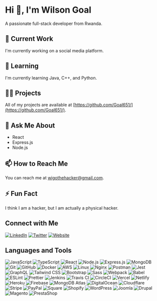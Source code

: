 # Hi 👋, I'm Wilson Goal

A passionate full-stack developer from Rwanda.

## 🔭 Current Work

I'm currently working on a social media platform.

## 🌱 Learning

I'm currently learning Java, C++, and Python.

## 👨‍💻 Projects

All of my projects are available at [https://github.com/Goal651/](https://github.com/Goal651/).

## 💬 Ask Me About

- React
- Express.js
- Node.js

## 📫 How to Reach Me

You can reach me at [wigothehacker@gmail.com](mailto:wigothehacker@gmail.com).

## ⚡ Fun Fact

I think I am a hacker, but I am actually a physical hacker.

## Connect with Me

[![LinkedIn](https://img.shields.io/badge/LinkedIn-0077B5?style=flat-square&logo=linkedin)](https://www.linkedin.com/in/wilson-goal-bugiri/)
[![Twitter](https://img.shields.io/badge/Twitter-1DA1F2?style=flat-square&logo=twitter)](https://twitter.com/WilsonGoalBugiri)
[![Website](https://img.shields.io/badge/Website-000000?style=flat-square&logo=github)](https://iamwilsongoal.com)

## Languages and Tools

![JavaScript](https://img.shields.io/badge/JavaScript-ES6+-F7DF1E?style=flat-square&logo=javascript)
![TypeScript](https://img.shields.io/badge/TypeScript-3178C6?style=flat-square&logo=typescript)
![React](https://img.shields.io/badge/React-61DAFB?style=flat-square&logo=react)
![Node.js](https://img.shields.io/badge/Node.js-339933?style=flat-square&logo=node.js)
![Express.js](https://img.shields.io/badge/Express.js-000000?style=flat-square&logo=express)
![MongoDB](https://img.shields.io/badge/MongoDB-47A248?style=flat-square&logo=mongodb)
![Git](https://img.shields.io/badge/Git-F05032?style=flat-square&logo=git)
![GitHub](https://img.shields.io/badge/GitHub-181717?style=flat-square&logo=github)
![Docker](https://img.shields.io/badge/Docker-2496ED?style=flat-square&logo=docker)
![AWS](https://img.shields.io/badge/AWS-232F3E?style=flat-square&logo=amazon-aws)
![Linux](https://img.shields.io/badge/Linux-FCC624?style=flat-square&logo=linux)
![Nginx](https://img.shields.io/badge/Nginx-009639?style=flat-square&logo=nginx)
![Postman](https://img.shields.io/badge/Postman-FF6C37?style=flat-square&logo=postman)
![Jest](https://img.shields.io/badge/Jest-C21325?style=flat-square&logo=jest)
![GraphQL](https://img.shields.io/badge/GraphQL-E10098?style=flat-square&logo=graphql)
![Tailwind CSS](https://img.shields.io/badge/Tailwind%20CSS-06B6D4?style=flat-square&logo=tailwind-css)
![Bootstrap](https://img.shields.io/badge/Bootstrap-7952B3?style=flat-square&logo=bootstrap)
![Sass](https://img.shields.io/badge/Sass-CC6699?style=flat-square&logo=sass)
![Webpack](https://img.shields.io/badge/Webpack-8DD6F9?style=flat-square&logo=webpack)
![Babel](https://img.shields.io/badge/Babel-F9DC3E?style=flat-square&logo=babel)
![ESLint](https://img.shields.io/badge/ESLint-4B32C3?style=flat-square&logo=eslint)
![Prettier](https://img.shields.io/badge/Prettier-F7B93E?style=flat-square&logo=prettier)
![Jenkins](https://img.shields.io/badge/Jenkins-D24939?style=flat-square&logo=jenkins)
![Travis CI](https://img.shields.io/badge/Travis%20CI-3EAAAF?style=flat-square&logo=travis-ci)
![CircleCI](https://img.shields.io/badge/CircleCI-343434?style=flat-square&logo=circleci)
![Vercel](https://img.shields.io/badge/Vercel-000000?style=flat-square&logo=vercel)
![Netlify](https://img.shields.io/badge/Netlify-00C7B7?style=flat-square&logo=netlify)
![Heroku](https://img.shields.io/badge/Heroku-430098?style=flat-square&logo=heroku)
![Firebase](https://img.shields.io/badge/Firebase-FFCA28?style=flat-square&logo=firebase)
![MongoDB Atlas](https://img.shields.io/badge/MongoDB%20Atlas-47A248?style=flat-square&logo=mongodb)
![DigitalOcean](https://img.shields.io/badge/DigitalOcean-0080FF?style=flat-square&logo=digitalocean)
![Cloudflare](https://img.shields.io/badge/Cloudflare-F38020?style=flat-square&logo=cloudflare)
![Stripe](https://img.shields.io/badge/Stripe-008CDD?style=flat-square&logo=stripe)
![PayPal](https://img.shields.io/badge/PayPal-003087?style=flat-square&logo=paypal)
![Square](https://img.shields.io/badge/Square-000000?style=flat-square&logo=square)
![Shopify](https://img.shields.io/badge/Shopify-96BF47?style=flat-square&logo=shopify)
![WordPress](https://img.shields.io/badge/WordPress-21759B?style=flat-square&logo=wordpress)
![Joomla](https://img.shields.io/badge/Joomla-2C6BB2?style=flat-square&logo=joomla)
![Drupal](https://img.shields.io/badge/Drupal-0678BE?style=flat-square&logo=drupal)
![Magento](https://img.shields.io/badge/Magento-EE6728?style=flat-square&logo=magento)
![PrestaShop](https://img.shields.io/badge/PrestaShop-1A1A1A?style=flat-square&logo=prestashop)
